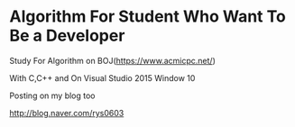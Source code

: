 # Algorithm For Student Who Want To Be a Developer

Study For Algorithm on BOJ(https://www.acmicpc.net/)

With C,C++ and On Visual Studio 2015 Window 10

Posting on my blog too

http://blog.naver.com/rys0603
